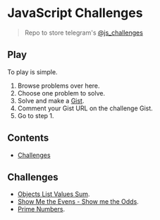 # JavaScript Challenges

> Repo to store telegram's [@js_challenges](https://t.me/js_challenges)

## Play

To play is simple.

1. Browse problems over here.
2. Choose one problem to solve.
3. Solve and make a [Gist](https://gist.github.com/).
4. Comment your Gist URL on the challenge Gist.
5. Go to step 1.

## Contents

- [Challenges](#challenges)

## Challenges

- [Objects List Values Sum](https://gist.github.com/anabastos/fbdfef7fcc64105e76e5e26218ebf7e6).
- [Show Me the Evens - Show me the Odds](https://gist.github.com/yesroh/720cda408bbc899fc6c69bfddfbe6505).
- [Prime Numbers](https://gist.github.com/Woodsphreaker/e81e068caee110e821c4c9b375a76ddd).
